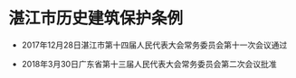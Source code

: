 # 湛江市历史建筑保护条例

- 2017年12月28日湛江市第十四届人民代表大会常务委员会第十一次会议通过

- 2018年3月30日广东省第十三届人民代表大会常务委员会第二次会议批准

<!-- INFO END -->
